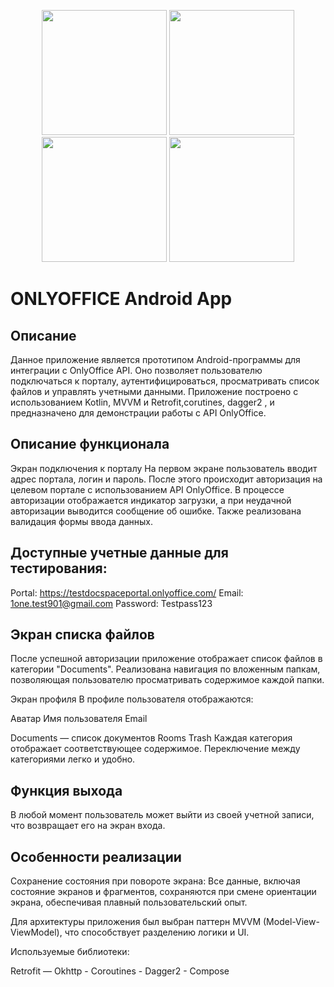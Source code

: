
<p align="center">
  <img src="https://github.com/user-attachments/assets/898f509f-1d04-42fc-b32c-6826da9b8ec7" width="200"/>
  <img src="https://github.com/user-attachments/assets/af3e2408-6d85-4b0f-9f07-2684e23bcf01" width="200"/>
  <img src="https://github.com/user-attachments/assets/c4a13231-a578-4a32-b1a8-7a4d090d65bf" width="200"/>
  <img src="https://github.com/user-attachments/assets/2fb2573d-fcab-4852-8e26-93c66b05cf8a" width="200"/>
</p>

# ONLYOFFICE Android App
## Описание
Данное приложение является прототипом Android-программы для интеграции с OnlyOffice API. Оно позволяет пользователю подключаться к порталу, аутентифицироваться, просматривать список файлов и управлять учетными данными. Приложение построено с использованием Kotlin, MVVM и Retrofit,corutines, dagger2 , и предназначено для демонстрации работы с API OnlyOffice.

## Описание функционала
Экран подключения к порталу
На первом экране пользователь вводит адрес портала, логин и пароль. После этого происходит авторизация на целевом портале с использованием API OnlyOffice. В процессе авторизации отображается индикатор загрузки, а при неудачной авторизации выводится сообщение об ошибке. Также реализована валидация формы ввода данных.

## Доступные учетные данные для тестирования:

Portal: https://testdocspaceportal.onlyoffice.com/
Email: 1one.test901@gmail.com
Password: Testpass123
## Экран списка файлов
После успешной авторизации приложение отображает список файлов в категории "Documents". Реализована навигация по вложенным папкам, позволяющая пользователю просматривать содержимое каждой папки.

Экран профиля
В профиле пользователя отображаются:

Аватар
Имя пользователя
Email

Documents — список документов
Rooms 
Trash
Каждая категория отображает соответствующее содержимое. Переключение между категориями легко и удобно.

## Функция выхода
В любой момент пользователь может выйти из своей учетной записи, что возвращает его на экран входа.

## Особенности реализации
Сохранение состояния при повороте экрана: Все данные, включая состояние экранов и фрагментов, сохраняются при смене ориентации экрана, обеспечивая плавный пользовательский опыт.

Для архитектуры приложения был выбран паттерн MVVM (Model-View-ViewModel), что способствует разделению логики и UI.

Используемые библиотеки:

Retrofit — Okhttp - Coroutines - Dagger2 - Compose

